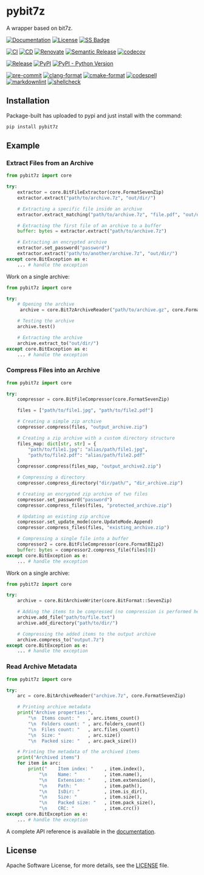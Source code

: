 # pybit7z

<!-- SPHINX-START -->

A wrapper based on bit7z.

[![Documentation](https://img.shields.io/badge/Documentation-sphinx-blue)](https://msclock.github.io/pybit7z)
[![License](https://img.shields.io/github/license/msclock/pybit7z)](https://github.com/msclock/pybit7z/blob/master/LICENSE)
[![SS Badge](https://img.shields.io/badge/Serious%20Scaffold-pybind11-blue)](https://github.com/serious-scaffold/ss-pybind11)

[![CI](https://github.com/msclock/pybit7z/actions/workflows/ci.yml/badge.svg)](https://github.com/msclock/pybit7z/actions/workflows/ci.yml)
[![CD](https://github.com/msclock/pybit7z/actions/workflows/cd.yml/badge.svg)](https://github.com/msclock/pybit7z/actions/workflows/cd.yml)
[![Renovate](https://github.com/msclock/pybit7z/actions/workflows/renovate.yml/badge.svg)](https://github.com/msclock/pybit7z/actions/workflows/renovate.yml)
[![Semantic Release](https://github.com/msclock/pybit7z/actions/workflows/semantic-release.yml/badge.svg)](https://github.com/msclock/pybit7z/actions/workflows/semantic-release.yml)
[![codecov](https://codecov.io/gh/msclock/pybit7z/branch/master/graph/badge.svg?token=123456789)](https://codecov.io/gh/msclock/pybit7z)

[![Release](https://img.shields.io/github/v/release/msclock/pybit7z)](https://github.com/msclock/pybit7z/releases)
[![PyPI](https://img.shields.io/pypi/v/pybit7z)](https://pypi.org/project/pybit7z/)
[![PyPI - Python Version](https://img.shields.io/pypi/pyversions/pybit7z)](https://pypi.org/project/pybit7z/)

[![pre-commit](https://img.shields.io/badge/pre--commit-enabled-brightgreen?logo=pre-commit)](https://github.com/pre-commit/pre-commit)
[![clang-format](https://img.shields.io/badge/clang--format-enabled-blue)](https://github.com/pre-commit/mirrors-clang-format)
[![cmake-format](https://img.shields.io/badge/cmake--format-enabled-blue)](https://github.com/cheshirekow/cmake-format-precommit)
[![codespell](https://img.shields.io/badge/codespell-enabled-blue)](https://github.com/codespell-project/codespell)
[![markdownlint](https://img.shields.io/badge/markdownlint-enabled-blue)](https://github.com/igorshubovych/markdownlint-cli)
[![shellcheck](https://img.shields.io/badge/shellcheck-enabled-blue)](https://github.com/shellcheck-py/shellcheck-py)

<!-- writes more things here -->

## Installation

Package-built has uploaded to pypi and just install with the command:

```bash
pip install pybit7z
```

## Example

### Extract Files from an Archive

```python
from pybit7z import core

try:
    extractor = core.BitFileExtractor(core.FormatSevenZip)
    extractor.extract("path/to/archive.7z", "out/dir/")

    # Extracting a specific file inside an archive
    extractor.extract_matching("path/to/archive.7z", "file.pdf", "out/dir/")

    # Extracting the first file of an archive to a buffer
    buffer: bytes = extractor.extract("path/to/archive.7z")

    # Extracting an encrypted archive
    extractor.set_password("password")
    extractor.extract("path/to/another/archive.7z", "out/dir/")
except core.BitException as e:
    ... # handle the exception
```

Work on a single archive:

```python
from pybit7z import core

try:
    # Opening the archive
     archive = core.Bit7zArchiveReader("path/to/archive.gz", core.FormatGZip)

    # Testing the archive
    archive.test()

    # Extracting the archive
    archive.extract_to("out/dir/")
except core.BitException as e:
    ... # handle the exception
```

### Compress Files into an Archive

```python
from pybit7z import core

try:
    compressor = core.BitFileCompressor(core.FormatSevenZip)

    files = ["path/to/file1.jpg", "path/to/file2.pdf"]

    # Creating a simple zip archive
    compressor.compress(files, "output_archive.zip")

    # Creating a zip archive with a custom directory structure
    files_map: dict[str, str] = {
        "path/to/file1.jpg": "alias/path/file1.jpg",
        "path/to/file2.pdf": "alias/path/file2.pdf"
    }
    compressor.compress(files_map, "output_archive2.zip")

    # Compressing a directory
    compressor.compress_directory("dir/path/", "dir_archive.zip")

    # Creating an encrypted zip archive of two files
    compressor.set_password("password")
    compressor.compress_files(files, "protected_archive.zip")

    # Updating an existing zip archive
    compressor.set_update_mode(core.UpdateMode.Append)
    compressor.compress_files(files, "existing_archive.zip")

    # Compressing a single file into a buffer
    compressor2 = core.BitFileCompressor(core.FormatBZip2)
    buffer: bytes = compressor2.compress_file(files[0])
except core.BitException as e:
    ... # handle the exception
```

Work on a single archive:

```python
from pybit7z import core

try:
    archive = core.BitArchiveWriter(core.BitFormat::SevenZip)

    # Adding the items to be compressed (no compression is performed here)
    archive.add_file("path/to/file.txt")
    archive.add_directory("path/to/dir/")

    # Compressing the added items to the output archive
    archive.compress_to("output.7z")
except core.BitException as e:
    ... # handle the exception
```

### Read Archive Metadata

```python
from pybit7z import core

try:
    arc = core.BitArchiveReader("archive.7z", core.FormatSevenZip)

    # Printing archive metadata
    print("Archive properties:",
        "\n  Items count: "   , arc.items_count()
        "\n  Folders count: " , arc.folders_count()
        "\n  Files count: "   , arc.files_count()
        "\n  Size: "          , arc.size()
        "\n  Packed size: "   , arc.pack_size())

    # Printing the metadata of the archived items
    print("Archived items")
    for item in arc:
        print("    Item index: "    , item.index(),
            "\n    Name: "          , item.name(),
            "\n    Extension: "     , item.extension(),
            "\n    Path: "          , item.path(),
            "\n    IsDir: "         , item.is_dir(),
            "\n    Size: "          , item.size(),
            "\n    Packed size: "   , item.pack_size(),
            "\n    CRC: "           , item.crc())
except core.BitException as e:
    ... # handle the exception
```

A complete API reference is available in the [documentation](https://msclock.github.io/pybit7z/api/).


## License

Apache Software License, for more details, see the [LICENSE](https://github.com/msclock/pybit7z/blob/master/LICENSE) file.
